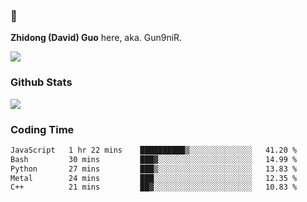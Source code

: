 ### 👋 

**Zhidong (David) Guo** here, aka. Gun9niR.

![](https://komarev.com/ghpvc/?username=Gun9niR&label=Total+Views)

### Github Stats

<img src="https://github-readme-stats.vercel.app/api?username=Gun9niR&count_private=true&show_icons=true&theme=vue-dark&hide_title=true">

### Coding Time

<!--START_SECTION:waka-->

```txt
JavaScript   1 hr 22 mins    ██████████▒░░░░░░░░░░░░░░   41.20 %
Bash         30 mins         ███▓░░░░░░░░░░░░░░░░░░░░░   14.99 %
Python       27 mins         ███▒░░░░░░░░░░░░░░░░░░░░░   13.83 %
Metal        24 mins         ███░░░░░░░░░░░░░░░░░░░░░░   12.35 %
C++          21 mins         ██▓░░░░░░░░░░░░░░░░░░░░░░   10.83 %
```

<!--END_SECTION:waka-->
